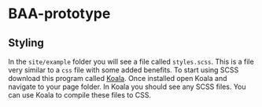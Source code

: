 # BAA-prototype

## Styling

In the `site/example` folder you will see a file called `styles.scss`. This is a file very similar to a `css` file with some added benefits. To start using SCSS download this program called [Koala](http://koala-app.com/). Once installed open Koala and navigate to your page folder. In Koala you should see any SCSS files. You can use Koala to compile these files to CSS.
